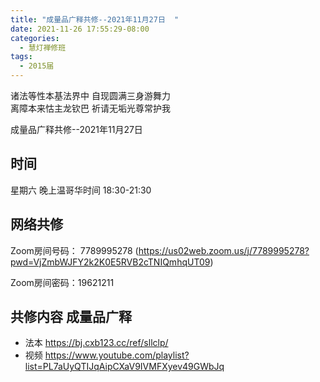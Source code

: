 ```yaml
---
title: "成量品广释共修--2021年11月27日  "
date: 2021-11-26 17:55:29-08:00
categories:
  - 慧灯禅修班
tags:
  - 2015届
---
```

诸法等性本基法界中  自现圆满三身游舞力  
离障本来怙主龙钦巴  祈请无垢光尊常护我  

成量品广释共修--2021年11月27日  


## 时间
星期六 晚上温哥华时间 18:30-21:30    

## 网络共修  
Zoom房间号码： 7789995278 (<https://us02web.zoom.us/j/7789995278?pwd=VjZmbWJFY2k2K0E5RVB2cTNIQmhqUT09>)

Zoom房间密码：19621211       

## 共修内容  成量品广释

- 法本 <https://bj.cxb123.cc/ref/sllclp/>
- 视频 <https://www.youtube.com/playlist?list=PL7aUyQTIJqAipCXaV9IVMFXyev49GWbJq>

